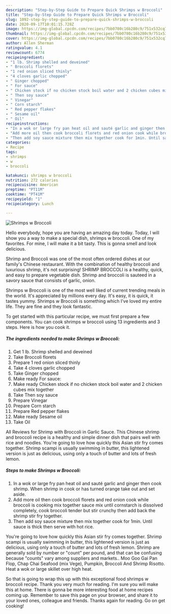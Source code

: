 ```yaml
---
description: "Step-by-Step Guide to Prepare Quick Shrimps w Broccoli"
title: "Step-by-Step Guide to Prepare Quick Shrimps w Broccoli"
slug: 1092-step-by-step-guide-to-prepare-quick-shrimps-w-broccoli
date: 2020-09-17T10:01:15.728Z
image: https://img-global.cpcdn.com/recipes/7bb0780c16b280c9/751x532cq70/shrimps-w-broccoli-recipe-main-photo.jpg
thumbnail: https://img-global.cpcdn.com/recipes/7bb0780c16b280c9/751x532cq70/shrimps-w-broccoli-recipe-main-photo.jpg
cover: https://img-global.cpcdn.com/recipes/7bb0780c16b280c9/751x532cq70/shrimps-w-broccoli-recipe-main-photo.jpg
author: Allen Sherman
ratingvalue: 4.1
reviewcount: 6774
recipeingredient:
- "1 lb. Shrimp shelled and deveined"
- " Broccoli florets"
- "1 red onion sliced thinly"
- "4 cloves garlic chopped"
- " Ginger chopped"
- " For sauce"
- " Chicken stock if no chicken stock boil water and 2 chicken cubes mix together"
- " Then soy sauce"
- " Vinegar"
- " Corn starch"
- " Red pepper flakes"
- " Sesame oil"
- " Oil"
recipeinstructions:
- "In a wok or large fry pan heat oil and sauté garlic and ginger then cook shrimp. When shrimp in cook or has turned orange take out and set aside."
- "Add more oil then cook broccoli florets and red onion cook while broccoli is cooking mix together sauce mix until cornstarch is dissolved completely, cook broccoli tender but stir crunchy then add back the shrimp stir fry together."
- "Then add soy sauce mixture then mix together cook for 1min. Until sauce is thick then serve with hot rice."
categories:
- Recipe
tags:
- shrimps
- w
- broccoli

katakunci: shrimps w broccoli 
nutrition: 272 calories
recipecuisine: American
preptime: "PT11M"
cooktime: "PT41M"
recipeyield: "1"
recipecategory: Lunch

---
```



![Shrimps w Broccoli](https://img-global.cpcdn.com/recipes/7bb0780c16b280c9/751x532cq70/shrimps-w-broccoli-recipe-main-photo.jpg)

Hello everybody, hope you are having an amazing day today. Today, I will show you a way to make a special dish, shrimps w broccoli. One of my favorites. For mine, I will make it a bit tasty. This is gonna smell and look delicious.

Shrimp and Broccoli was one of the most often ordered dishes at our family&#39;s Chinese restaurant. With the combination of healthy broccoli and luxurious shrimp, it&#39;s not surprising! SHRIMP BROCCOLI is a healthy, quick, and easy to prepare vegetable dish. Shrimp and broccoli is sauteed in a savory sauce that consists of garlic, onion.

Shrimps w Broccoli is one of the most well liked of current trending meals in the world. It's appreciated by millions every day. It's easy, it is quick, it tastes yummy. Shrimps w Broccoli is something which I've loved my entire life. They are fine and they look fantastic.


To get started with this particular recipe, we must first prepare a few components. You can cook shrimps w broccoli using 13 ingredients and 3 steps. Here is how you cook it.

<!--inarticleads1-->

##### The ingredients needed to make Shrimps w Broccoli:

1. Get 1 lb. Shrimp shelled and deveined
1. Take  Broccoli florets
1. Prepare 1 red onion sliced thinly
1. Take 4 cloves garlic chopped
1. Take  Ginger chopped
1. Make ready  For sauce:
1. Make ready  Chicken stock if no chicken stock boil water and 2 chicken cubes mix together
1. Take  Then soy sauce
1. Prepare  Vinegar
1. Prepare  Corn starch
1. Prepare  Red pepper flakes
1. Make ready  Sesame oil
1. Take  Oil


All Reviews for Shrimp with Broccoli in Garlic Sauce. This Chinese shrimp and broccoli recipe is a healthy and simple dinner dish that pairs well with rice and noodles. You&#39;re going to love how quickly this Asian stir fry comes together. Shrimp scampi is usually swimming in butter, this lightened version is just as delicious, using only a touch of butter and lots of fresh lemon. 

<!--inarticleads2-->

##### Steps to make Shrimps w Broccoli:

1. In a wok or large fry pan heat oil and sauté garlic and ginger then cook shrimp. When shrimp in cook or has turned orange take out and set aside.
1. Add more oil then cook broccoli florets and red onion cook while broccoli is cooking mix together sauce mix until cornstarch is dissolved completely, cook broccoli tender but stir crunchy then add back the shrimp stir fry together.
1. Then add soy sauce mixture then mix together cook for 1min. Until sauce is thick then serve with hot rice.


You&#39;re going to love how quickly this Asian stir fry comes together. Shrimp scampi is usually swimming in butter, this lightened version is just as delicious, using only a touch of butter and lots of fresh lemon. Shrimp are generally sold by number or &#34;count&#34; per pound, and that can be confusing because &#34;counts&#34; vary among suppliers and markets.. Moo Goo Gai Pan Flop, Chap Chai Seafood (mix Vege), Pumpkin, Broccoli And Shrimp Risotto. Heat a wok or large skillet over high heat. 

So that is going to wrap this up with this exceptional food shrimps w broccoli recipe. Thank you very much for reading. I'm sure you will make this at home. There is gonna be more interesting food at home recipes coming up. Remember to save this page on your browser, and share it to your loved ones, colleague and friends. Thanks again for reading. Go on get cooking!
